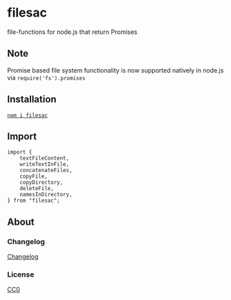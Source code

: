 # filesac

file-functions for node.js that return Promises

## Note

Promise based file system functionality is now supported natively in node.js via ```require('fs').promises```

## Installation

[`npm i filesac`](https://www.npmjs.com/package/filesac)

## Import
    
```
import {
    textFileContent,
    writeTextInFile,
    concatenateFiles,
    copyFile,
    copyDirectory,
    deleteFile,
    namesInDirectory,
} from "filesac";
```

## About

### Changelog

[Changelog](./changelog.md)


### License

[CC0](./license.txt)

